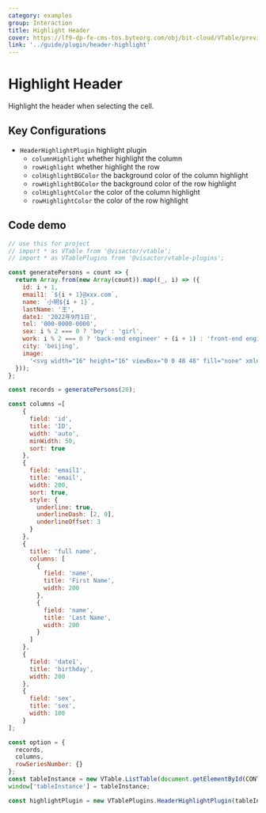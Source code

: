 ```yaml
---
category: examples
group: Interaction
title: Highlight Header
cover: https://lf9-dp-fe-cms-tos.byteorg.com/obj/bit-cloud/VTable/preview/head-highlight.png
link: '../guide/plugin/header-highlight'
---
```


# Highlight Header

Highlight the header when selecting the cell.

## Key Configurations

- `HeaderHighlightPlugin` highlight plugin
  - `columnHighlight` whether highlight the column
  - `rowHighlight` whether highlight the row
  - `colHighlightBGColor` the background color of the column highlight
  - `rowHighlightBGColor` the background color of the row highlight
  - `colHighlightColor` the color of the column highlight
  - `rowHighlightColor` the color of the row highlight

## Code demo

```javascript livedemo template=vtable
// use this for project
// import * as VTable from '@visactor/vtable';
// import * as VTablePlugins from '@visactor/vtable-plugins';

const generatePersons = count => {
  return Array.from(new Array(count)).map((_, i) => ({
    id: i + 1,
    email1: `${i + 1}@xxx.com`,
    name: `小明${i + 1}`,
    lastName: '王',
    date1: '2022年9月1日',
    tel: '000-0000-0000',
    sex: i % 2 === 0 ? 'boy' : 'girl',
    work: i % 2 === 0 ? 'back-end engineer' + (i + 1) : 'front-end engineer' + (i + 1),
    city: 'beijing',
    image:
      '<svg width="16" height="16" viewBox="0 0 48 48" fill="none" xmlns="http://www.w3.org/2000/svg"><path d="M34 10V4H8V38L14 35" stroke="#f5a623" stroke-width="1" stroke-linecap="round" stroke-linejoin="round"/><path d="M14 44V10H40V44L27 37.7273L14 44Z" fill="#f5a623" stroke="#f5a623" stroke-width="1" stroke-linejoin="round"/></svg>'
  }));
};

const records = generatePersons(20);

const columns =[
    {
      field: 'id',
      title: 'ID',
      width: 'auto',
      minWidth: 50,
      sort: true
    },
    {
      field: 'email1',
      title: 'email',
      width: 200,
      sort: true,
      style: {
        underline: true,
        underlineDash: [2, 0],
        underlineOffset: 3
      }
    },
    {
      title: 'full name',
      columns: [
        {
          field: 'name',
          title: 'First Name',
          width: 200
        },
        {
          field: 'name',
          title: 'Last Name',
          width: 200
        }
      ]
    },
    {
      field: 'date1',
      title: 'birthday',
      width: 200
    },
    {
      field: 'sex',
      title: 'sex',
      width: 100
    }
];

const option = {
  records,
  columns,
  rowSeriesNumber: {}
};
const tableInstance = new VTable.ListTable(document.getElementById(CONTAINER_ID),option);
window['tableInstance'] = tableInstance;

const highlightPlugin = new VTablePlugins.HeaderHighlightPlugin(tableInstance, {});

```
